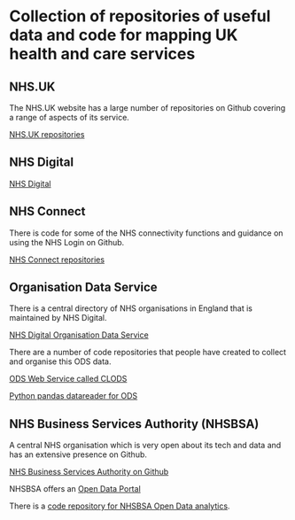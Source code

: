 # Collection of repositories of useful data and code for mapping UK health and care services

## NHS.UK

The NHS.UK website has a large number of repositories on Github covering a range of aspects of its service.

[NHS.UK repositories](https://github.com/nhsuk)

## NHS Digital

[NHS Digital](https://github.com/NHSDigital)

## NHS Connect

There is code for some of the NHS connectivity functions and guidance on using the NHS Login on Github.

[NHS Connect repositories](https://github.com/nhsconnect)

## Organisation Data Service

There is a central directory of NHS organisations in England that is maintained by NHS Digital.

[NHS Digital Organisation Data Service](https://www.odsdatasearchandexport.nhs.uk/)

There are a number of code repositories that people have created to collect and organise this ODS data.

[ODS Web Service called CLODS](https://github.com/wardle/clods)

[Python pandas datareader for ODS](https://github.com/ouseful-datasupply/python-pandas-datareader-NHSDigital)


## NHS Business Services Authority (NHSBSA)

A central NHS organisation which is very open about its tech and data and has an extensive presence on Github.

[NHS Business Services Authority on Github](https://github.com/orgs/nhsbsa/repositories)

NHSBSA offers an [Open Data Portal](https://www.nhsbsa.nhs.uk/access-our-data-products/open-data-portal-odp)

There is a [code repository for NHSBSA Open Data analytics](https://github.com/nhsbsa-data-analytics). 
